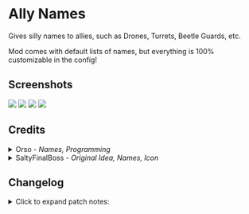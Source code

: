 # Ally Names

Gives silly names to allies, such as Drones, Turrets, Beetle Guards, etc.

Mod comes with default lists of names, but everything is 100% customizable in the config!

## Screenshots

<img src="https://cdn.discordapp.com/attachments/896038839422947340/1086652260819419246/image.png">
<img src="https://cdn.discordapp.com/attachments/896038839422947340/1086652322039484476/Risk_of_Rain_2_aIrXY1DUlr.png">

<img src="https://cdn.discordapp.com/attachments/896038839422947340/1086652460820602940/image.png">
<img src="https://cdn.discordapp.com/attachments/896038839422947340/1086652067231309934/image.png">


## Credits

<details><summary>Orso - <em>Names, Programming</em></summary>

- <a href="https://twitter.com/Orsopidou">Twitter</a>

</details>

<details><summary>SaltyFinalBoss - <em>Original Idea, Names, Icon</em></summary>

- <a href="https://twitter.com/saltyfinalboss">Twitter</a>, <a href="https://www.patreon.com/saltyfinalboss/">Patreon</a> 

</details>

## Changelog

<details>
<summary>Click to expand patch notes:</summary>

- 1.1.0
  - Updated for SOTS.
- 1.0.3
  - Fixed mod crashing when a config entry had no category.
- 1.0.2
  - Removed default names for Empathy Cores.
  - Added new names for TC-280 and Empathy Cores.
- 1.0.1
  - Removed debug logs left in the release.
- 1.0.0 - Initial Release

</details>